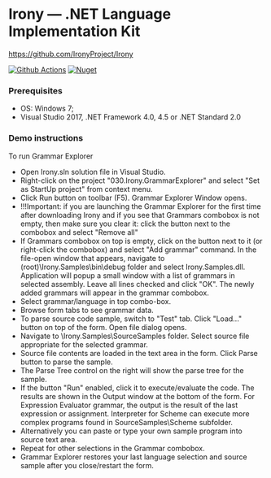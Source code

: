 # Irony — .NET Language Implementation Kit
https://github.com/IronyProject/Irony

[![Github Actions](https://github.com/IronyProject/Irony/actions/workflows/build.yml/badge.svg)](https://github.com/IronyProject/Irony/actions/workflows/build.yml)
[![Nuget](https://img.shields.io/nuget/v/Irony.svg)](https://www.nuget.org/packages/Irony)

### Prerequisites
  
* OS: Windows 7;
* Visual Studio 2017, .NET Framework 4.0, 4.5 or .NET Standard 2.0

### Demo instructions

To run Grammar Explorer

* Open Irony.sln solution file in Visual Studio.
* Right-click on the project "030.Irony.GrammarExplorer" and select "Set as StartUp project" from context menu.
* Click Run button on toolbar (F5). Grammar Explorer Window opens.
* !!!Important: if you are launching the Grammar Explorer for the first time after downloading Irony and
    if you see that Grammars combobox is not empty, then make sure you clear it: click the button
    next to the combobox and select "Remove all"
* If Grammars combobox on top is empty, click on the button next to it (or right-click the combobox) and select
   "Add grammar" command. In the file-open window that appears, navigate to (root)\Irony.Samples\bin\debug folder and
   select Irony.Samples.dll. Application will popup a small window with a list of grammars in selected assembly.
   Leave all lines checked and click "OK". The newly added grammars will appear in the grammar combobox.
* Select grammar/language in top combo-box.
* Browse form tabs to see grammar data.
* To parse source code sample, switch to "Test" tab. Click "Load..." button on top of the form. Open file dialog opens.
* Navigate to <root>\Irony.Samples\SourceSamples folder. Select source file appropriate for the selected grammar.
* Source file contents are loaded in the text area in the form. Click Parse button to parse the sample.
* The Parse Tree control on the right will show the parse tree for the sample.
* If the button "Run" enabled, click it to execute/evaluate the code. The results are shown in the Output window at the bottom of the form.
  For Expression Evaluator grammar, the output is the result of the last expression or assignment. Interpreter for Scheme
  can execute more complex programs found in SourceSamples\Scheme subfolder.
* Alternatively you can paste or type your own sample program into source text area.
* Repeat for other selections in the Grammar combobox.
* Grammar Explorer restores your last language selection and source sample after you close/restart the form.


